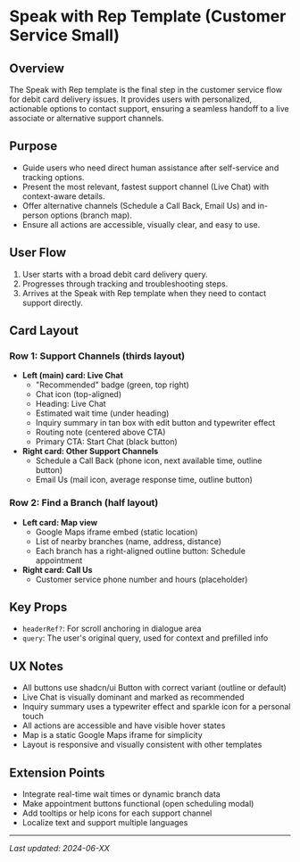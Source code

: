 # Speak with Rep Template (Customer Service Small)

## Overview
The Speak with Rep template is the final step in the customer service flow for debit card delivery issues. It provides users with personalized, actionable options to contact support, ensuring a seamless handoff to a live associate or alternative support channels.

## Purpose
- Guide users who need direct human assistance after self-service and tracking options.
- Present the most relevant, fastest support channel (Live Chat) with context-aware details.
- Offer alternative channels (Schedule a Call Back, Email Us) and in-person options (branch map).
- Ensure all actions are accessible, visually clear, and easy to use.

## User Flow
1. User starts with a broad debit card delivery query.
2. Progresses through tracking and troubleshooting steps.
3. Arrives at the Speak with Rep template when they need to contact support directly.

## Card Layout
### Row 1: Support Channels (thirds layout)
- **Left (main) card: Live Chat**
  - "Recommended" badge (green, top right)
  - Chat icon (top-aligned)
  - Heading: Live Chat
  - Estimated wait time (under heading)
  - Inquiry summary in tan box with edit button and typewriter effect
  - Routing note (centered above CTA)
  - Primary CTA: Start Chat (black button)
- **Right card: Other Support Channels**
  - Schedule a Call Back (phone icon, next available time, outline button)
  - Email Us (mail icon, average response time, outline button)

### Row 2: Find a Branch (half layout)
- **Left card: Map view**
  - Google Maps iframe embed (static location)
  - List of nearby branches (name, address, distance)
  - Each branch has a right-aligned outline button: Schedule appointment
- **Right card: Call Us**
  - Customer service phone number and hours (placeholder)

## Key Props
- `headerRef?`: For scroll anchoring in dialogue area
- `query`: The user's original query, used for context and prefilled info

## UX Notes
- All buttons use shadcn/ui Button with correct variant (outline or default)
- Live Chat is visually dominant and marked as recommended
- Inquiry summary uses a typewriter effect and sparkle icon for a personal touch
- All actions are accessible and have visible hover states
- Map is a static Google Maps iframe for simplicity
- Layout is responsive and visually consistent with other templates

## Extension Points
- Integrate real-time wait times or dynamic branch data
- Make appointment buttons functional (open scheduling modal)
- Add tooltips or help icons for each support channel
- Localize text and support multiple languages

---

_Last updated: 2024-06-XX_ 